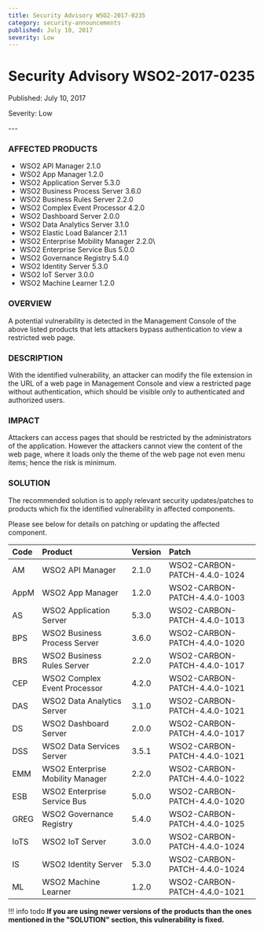 ```yaml
---
title: Security Advisory WSO2-2017-0235
category: security-announcements
published: July 10, 2017
severity: Low
---
```


# Security Advisory WSO2-2017-0235

<p class="doc-info">Published: July 10, 2017</p>
<p class="doc-info">Severity: Low</p>
---

### AFFECTED PRODUCTS
* WSO2 API Manager 2.1.0
* WSO2 App Manager 1.2.0
* WSO2 Application Server 5.3.0
* WSO2 Business Process Server 3.6.0
* WSO2 Business Rules Server 2.2.0
* WSO2 Complex Event Processor 4.2.0
* WSO2 Dashboard Server 2.0.0
* WSO2 Data Analytics Server  3.1.0
* WSO2 Elastic Load Balancer 2.1.1
* WSO2 Enterprise Mobility Manager 2.2.0\
* WSO2 Enterprise Service Bus 5.0.0
* WSO2 Governance Registry 5.4.0
* WSO2 Identity Server 5.3.0
* WSO2 IoT Server 3.0.0
* WSO2 Machine Learner 1.2.0


### OVERVIEW
A potential vulnerability is detected in the Management Console of the above listed products that lets attackers bypass authentication to view a restricted web page.


### DESCRIPTION
With the identified vulnerability, an attacker can modify the file extension in the URL of a web page in Management Console and view a restricted page without authentication, which should be visible only to authenticated and authorized users.


### IMPACT
Attackers can access pages that should be restricted by the administrators of the application. However the attackers cannot view the content of the web page, where it loads only the theme of the web page not even menu items; hence the risk is minimum.


### SOLUTION
The recommended solution is to apply relevant security updates/patches to products which fix the identified vulnerability in affected components.

Please see below for details on patching or updating the affected component.


| **Code** | **Product**          | **Version** | **Patch**                    |
| :--- | :------ | :------ | :---- |
|AM | WSO2 API Manager | 2.1.0 | WSO2-CARBON-PATCH-4.4.0-1024 |
|AppM | WSO2 App Manager | 1.2.0 | WSO2-CARBON-PATCH-4.4.0-1003 |
|AS | WSO2 Application Server | 5.3.0 | WSO2-CARBON-PATCH-4.4.0-1013 |
|BPS | WSO2 Business Process Server | 3.6.0 | WSO2-CARBON-PATCH-4.4.0-1020 |
|BRS | WSO2 Business Rules Server | 2.2.0 | WSO2-CARBON-PATCH-4.4.0-1017 |
|CEP | WSO2 Complex Event Processor | 4.2.0 | WSO2-CARBON-PATCH-4.4.0-1021 |
|DAS | WSO2 Data Analytics Server | 3.1.0 | WSO2-CARBON-PATCH-4.4.0-1021 |
|DS | WSO2 Dashboard Server | 2.0.0 | WSO2-CARBON-PATCH-4.4.0-1017 |
|DSS | WSO2 Data Services Server | 3.5.1 | WSO2-CARBON-PATCH-4.4.0-1021 |
|EMM | WSO2 Enterprise Mobility Manager | 2.2.0 | WSO2-CARBON-PATCH-4.4.0-1022 |
|ESB | WSO2 Enterprise Service Bus | 5.0.0 | WSO2-CARBON-PATCH-4.4.0-1020 |
|GREG | WSO2 Governance Registry | 5.4.0 | WSO2-CARBON-PATCH-4.4.0-1025 |
|IoTS | WSO2 IoT Server | 3.0.0 | WSO2-CARBON-PATCH-4.4.0-1024 |
|IS | WSO2 Identity Server | 5.3.0 | WSO2-CARBON-PATCH-4.4.0-1024 |
|ML | WSO2 Machine Learner | 1.2.0 | WSO2-CARBON-PATCH-4.4.0-1021 |


!!! info todo
    **If you are using newer versions of the products than the ones mentioned in the "SOLUTION" section, this vulnerability is fixed.**
